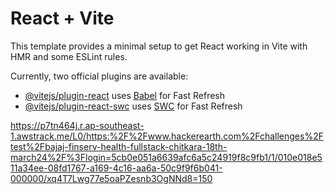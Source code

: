 # React + Vite

This template provides a minimal setup to get React working in Vite with HMR and some ESLint rules.

Currently, two official plugins are available:

- [@vitejs/plugin-react](https://github.com/vitejs/vite-plugin-react/blob/main/packages/plugin-react/README.md) uses [Babel](https://babeljs.io/) for Fast Refresh
- [@vitejs/plugin-react-swc](https://github.com/vitejs/vite-plugin-react-swc) uses [SWC](https://swc.rs/) for Fast Refresh





https://p7tn464j.r.ap-southeast-1.awstrack.me/L0/https:%2F%2Fwww.hackerearth.com%2Fchallenges%2Ftest%2Fbajaj-finserv-health-fullstack-chitkara-18th-march24%2F%3Flogin=5cb0e051a6639afc6a5c24919f8c9fb1/1/010e018e511a34ee-08fd1767-a169-4c16-aa6a-50c9f9f6b041-000000/xq4T7Lwg77e5oaPZesnb3OgNNd8=150
